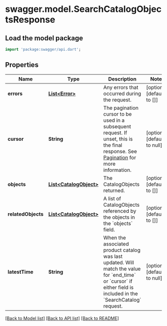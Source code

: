 # swagger.model.SearchCatalogObjectsResponse

## Load the model package
```dart
import 'package:swagger/api.dart';
```

## Properties
Name | Type | Description | Notes
------------ | ------------- | ------------- | -------------
**errors** | [**List&lt;Error&gt;**](Error.md) | Any errors that occurred during the request. | [optional] [default to []]
**cursor** | **String** | The pagination cursor to be used in a subsequent request. If unset, this is the final response. See [Pagination](https://developer.squareup.com/docs/build-basics/common-api-patterns/pagination) for more information. | [optional] [default to null]
**objects** | [**List&lt;CatalogObject&gt;**](CatalogObject.md) | The CatalogObjects returned. | [optional] [default to []]
**relatedObjects** | [**List&lt;CatalogObject&gt;**](CatalogObject.md) | A list of CatalogObjects referenced by the objects in the &#x60;objects&#x60; field. | [optional] [default to []]
**latestTime** | **String** | When the associated product catalog was last updated. Will match the value for &#x60;end_time&#x60; or &#x60;cursor&#x60; if either field is included in the &#x60;SearchCatalog&#x60; request. | [optional] [default to null]

[[Back to Model list]](../README.md#documentation-for-models) [[Back to API list]](../README.md#documentation-for-api-endpoints) [[Back to README]](../README.md)

